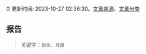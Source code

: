 :alarm_clock: 更新时间: 2023-10-27 02:36:30。[文章来源](/README.md)、[文章分类](/TAGS.md)

## 报告


> 关键字：`报告`、`月报`



